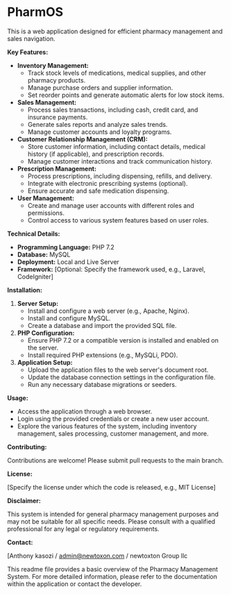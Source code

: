# PharmOS

This is a web application designed for efficient pharmacy management and sales navigation. 

**Key Features:**

* **Inventory Management:**
    * Track stock levels of medications, medical supplies, and other pharmacy products.
    * Manage purchase orders and supplier information.
    * Set reorder points and generate automatic alerts for low stock items.
* **Sales Management:**
    * Process sales transactions, including cash, credit card, and insurance payments.
    * Generate sales reports and analyze sales trends.
    * Manage customer accounts and loyalty programs.
* **Customer Relationship Management (CRM):**
    * Store customer information, including contact details, medical history (if applicable), and prescription records.
    * Manage customer interactions and track communication history.
* **Prescription Management:**
    * Process prescriptions, including dispensing, refills, and delivery.
    * Integrate with electronic prescribing systems (optional).
    * Ensure accurate and safe medication dispensing.
* **User Management:**
    * Create and manage user accounts with different roles and permissions.
    * Control access to various system features based on user roles.

**Technical Details:**

* **Programming Language:** PHP 7.2
* **Database:** MySQL
* **Deployment:** Local and Live Server
* **Framework:** [Optional: Specify the framework used, e.g., Laravel, CodeIgniter]

**Installation:**

1. **Server Setup:**
    * Install and configure a web server (e.g., Apache, Nginx).
    * Install and configure MySQL.
    * Create a database and import the provided SQL file.
2. **PHP Configuration:**
    * Ensure PHP 7.2 or a compatible version is installed and enabled on the server.
    * Install required PHP extensions (e.g., MySQLi, PDO).
3. **Application Setup:**
    * Upload the application files to the web server's document root.
    * Update the database connection settings in the configuration file.
    * Run any necessary database migrations or seeders.

**Usage:**

* Access the application through a web browser.
* Login using the provided credentials or create a new user account.
* Explore the various features of the system, including inventory management, sales processing, customer management, and more.

**Contributing:**

Contributions are welcome! Please submit pull requests to the main branch.

**License:**

[Specify the license under which the code is released, e.g., MIT License]

**Disclaimer:**

This system is intended for general pharmacy management purposes and may not be suitable for all specific needs. Please consult with a qualified professional for any legal or regulatory requirements.

**Contact:**

[Anthony kasozi / admin@newtoxon.com / newtoxton Group llc

This readme file provides a basic overview of the Pharmacy Management System. For more detailed information, please refer to the documentation within the application or contact the developer.
